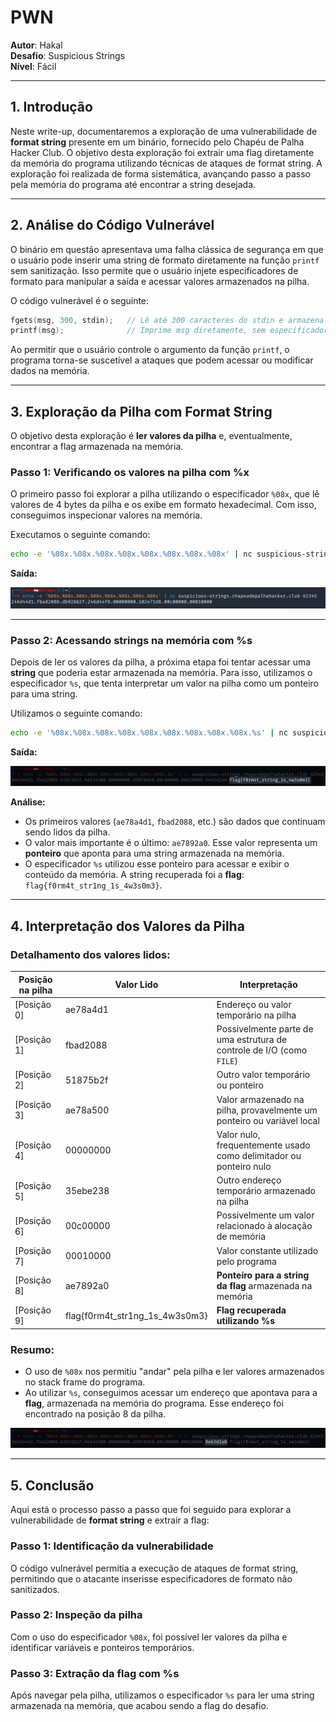 # **PWN**

**Autor**: Hakal  
**Desafio**: Suspicious Strings  
**Nível**: Fácil  

---

## **1. Introdução**

Neste write-up, documentaremos a exploração de uma vulnerabilidade de **format string** presente em um binário, fornecido pelo Chapéu de Palha Hacker Club. O objetivo desta exploração foi extrair uma flag diretamente da memória do programa utilizando técnicas de ataques de format string. A exploração foi realizada de forma sistemática, avançando passo a passo pela memória do programa até encontrar a string desejada.

---

## **2. Análise do Código Vulnerável**

O binário em questão apresentava uma falha clássica de segurança em que o usuário pode inserir uma string de formato diretamente na função `printf` sem sanitização. Isso permite que o usuário injete especificadores de formato para manipular a saída e acessar valores armazenados na pilha.

O código vulnerável é o seguinte:

```c
fgets(msg, 300, stdin);   // Lê até 300 caracteres do stdin e armazena em msg
printf(msg);              // Imprime msg diretamente, sem especificador de formato
```

Ao permitir que o usuário controle o argumento da função `printf`, o programa torna-se suscetível a ataques que podem acessar ou modificar dados na memória.

---

## **3. Exploração da Pilha com Format String**

O objetivo desta exploração é **ler valores da pilha** e, eventualmente, encontrar a flag armazenada na memória.

### **Passo 1: Verificando os valores na pilha com %x**

O primeiro passo foi explorar a pilha utilizando o especificador `%08x`, que lê valores de 4 bytes da pilha e os exibe em formato hexadecimal. Com isso, conseguimos inspecionar valores na memória.

Executamos o seguinte comando:

```bash
echo -e '%08x.%08x.%08x.%08x.%08x.%08x.%08x.%08x' | nc suspicious-strings.chapeudepalhahacker.club 62345
```

**Saída:**

![Exploração da Pilha com Format String](1.png)

---

### **Passo 2: Acessando strings na memória com %s**

Depois de ler os valores da pilha, a próxima etapa foi tentar acessar uma **string** que poderia estar armazenada na memória. Para isso, utilizamos o especificador `%s`, que tenta interpretar um valor na pilha como um ponteiro para uma string.

Utilizamos o seguinte comando:

```bash
echo -e '%08x.%08x.%08x.%08x.%08x.%08x.%08x.%08x.%08x.%s' | nc suspicious-strings.chapeudepalhahacker.club 62345
```

**Saída:**

![Acessando strings na memória com %s](2.png)

**Análise:**

- Os primeiros valores (`ae78a4d1`, `fbad2088`, etc.) são dados que continuam sendo lidos da pilha.
- O valor mais importante é o último: `ae7892a0`. Esse valor representa um **ponteiro** que aponta para uma string armazenada na memória.
- O especificador `%s` utilizou esse ponteiro para acessar e exibir o conteúdo da memória. A string recuperada foi a **flag**: `flag{f0rm4t_str1ng_1s_4w3s0m3}`.

---

## **4. Interpretação dos Valores da Pilha**

### **Detalhamento dos valores lidos:**

| Posição na pilha | Valor Lido       | Interpretação                        |
|------------------|------------------|--------------------------------------|
| [Posição 0]      | ae78a4d1         | Endereço ou valor temporário na pilha         |
| [Posição 1]      | fbad2088         | Possivelmente parte de uma estrutura de controle de I/O (como `FILE`) |
| [Posição 2]      | 51875b2f         | Outro valor temporário ou ponteiro |
| [Posição 3]      | ae78a500         | Valor armazenado na pilha, provavelmente um ponteiro ou variável local |
| [Posição 4]      | 00000000         | Valor nulo, frequentemente usado como delimitador ou ponteiro nulo |
| [Posição 5]      | 35ebe238         | Outro endereço temporário armazenado na pilha |
| [Posição 6]      | 00c00000         | Possivelmente um valor relacionado à alocação de memória |
| [Posição 7]      | 00010000         | Valor constante utilizado pelo programa |
| [Posição 8]      | ae7892a0         | **Ponteiro para a string da flag** armazenada na memória |
| [Posição 9]      | flag{f0rm4t_str1ng_1s_4w3s0m3} | **Flag recuperada utilizando %s** |

### **Resumo**:

- O uso de `%08x` nos permitiu "andar" pela pilha e ler valores armazenados no stack frame do programa.
- Ao utilizar `%s`, conseguimos acessar um endereço que apontava para a **flag**, armazenada na memória do programa. Esse endereço foi encontrado na posição 8 da pilha.

![Interpretação dos Valores da Pilha](3.png)

---

## **5. Conclusão**

Aqui está o processo passo a passo que foi seguido para explorar a vulnerabilidade de **format string** e extrair a flag:

### **Passo 1: Identificação da vulnerabilidade**

O código vulnerável permitia a execução de ataques de format string, permitindo que o atacante inserisse especificadores de formato não sanitizados.

### **Passo 2: Inspeção da pilha**

Com o uso do especificador `%08x`, foi possível ler valores da pilha e identificar variáveis e ponteiros temporários.

### **Passo 3: Extração da flag com %s**

Após navegar pela pilha, utilizamos o especificador `%s` para ler uma string armazenada na memória, que acabou sendo a flag do desafio.
